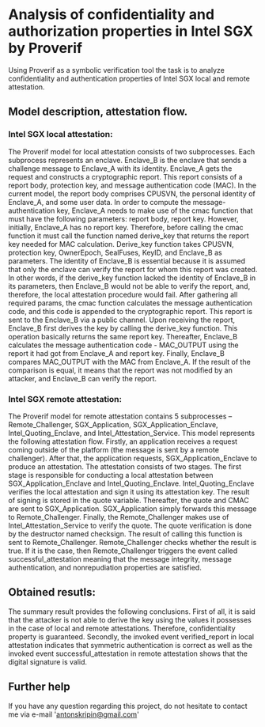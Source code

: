 # Analysis of confidentiality and authorization properties in Intel SGX by Proverif
Using Proverif as a symbolic verification tool the task is to analyze confidentiality and authentication properties of Intel SGX local and remote attestation.

## Model description, attestation flow.
### Intel SGX local attestation:
The Proverif model for local attestation consists of two subprocesses. Each subprocess represents an enclave. Enclave_B is the enclave that sends a challenge message to Enclave_A with its identity. Enclave_A gets the request and constructs a cryptographic report. This report consists of a report body, protection key, and message authentication code (MAC). In the current model, the report body comprises CPUSVN, the personal identity of Enclave_A, and some user data. In order to compute the message-authentication key, Enclave_A needs to make use of the cmac function that must have the following parameters: report body, report key. However, initially, Enclave_A has no report key. Therefore, before calling the cmac function it must call the function named derive_key that returns the report key needed for MAC calculation. Derive_key function takes CPUSVN, protection key, OwnerEpoch, SealFuses, KeyID, and Enclave_B as parameters. The identity of Enclave_B is essential because it is assumed that only the enclave can verify the report for whom this report was created. In other words, if the derive_key function lacked the identity of Enclave_B in its parameters, then Enclave_B would not be able to verify the report, and, therefore, the local attestation procedure would fail. After gathering all required params, the cmac function calculates the message authentication code, and this code is appended to the cryptographic report. This report is sent to the Enclave_B via a public channel. Upon receiving the report, Enclave_B first derives the key by calling the derive_key function. This operation basically returns the same report key. Thereafter, Enclave_B calculates the message authentication code - MAC_OUTPUT using the report it had got from Enclave_A and report key. Finally, Enclave_B compares MAC_OUTPUT with the MAC from Enclave_A. If the result of the comparison is equal, it means that the report was not modified by an attacker, and Enclave_B can verify the report. 
### Intel SGX remote attestation:
The Proverif model for remote attestation contains 5 subprocesses – Remote_Challenger, SGX_Application, SGX_Application_Enclave, Intel_Quoting_Enclave, and Intel_Attestation_Service. This model represents the following attestation flow. Firstly, an application receives a request coming outside of the platform (the message is sent by a remote challenger). After that, the application requests, SGX_Application_Enclave to produce an attestation. The attestation consists of two stages. The first stage is responsible for conducting a local attestation between SGX_Application_Enclave and Intel_Quoting_Enclave. Intel_Quoting_Enclave verifies the local attestation and sign it using its attestation key. The result of signing is stored in the quote variable. Thereafter, the quote and CMAC are sent to SGX_Application. SGX_Application simply forwards this message to Remote_Challenger. Finally, the Remote_Challenger makes use of Intel_Attestation_Service to verify the quote. The quote verification is done by the destructor named checksign. The result of calling this function is sent to Remote_Challenger. Remote_Challenger checks whether the result is true. If it is the case, then Remote_Challenger triggers the event called successful_attestation meaning that the message integrity, message authentication, and nonrepudiation properties are satisfied. 
## Obtained resutls:
The summary result provides the following conclusions. First of all, it is said that the attacker is not able to derive the key using the values it possesses in the case of local and remote attestations. Therefore, confidentiality property is guaranteed. Secondly, the invoked event verified_report in local attestation indicates that symmetric authentication is correct as well as the invoked event successful_attestation in remote attestation shows that the digital signature is valid.
## Further help
If you have any question regarding this project, do not hesitate to contact me via e-mail 'antonskripin@gmail.com'
